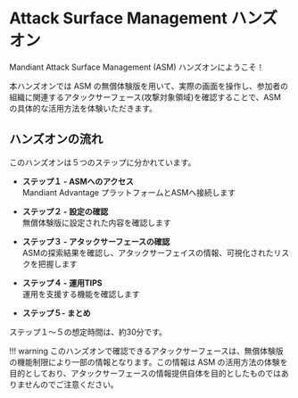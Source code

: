 # Attack Surface Management ハンズオン

Mandiant Attack Surface Management (ASM) ハンズオンにようこそ！ 

本ハンズオンでは ASM の無償体験版を用いて、実際の画面を操作し、参加者の組織に関連するアタックサーフェース(攻撃対象領域)を確認することで、ASM の具体的な活用方法を体験いただきます。

## ハンズオンの流れ

このハンズオンは５つのステップに分かれています。

- **ステップ１ - ASMへのアクセス**  
  Mandiant Advantage プラットフォームとASMへ接続します

- **ステップ２ - 設定の確認**  
  無償体験版に設定された内容を確認します

- **ステップ３ - アタックサーフェースの確認**  
  ASMの探索結果を確認し、アタックサーフェイスの情報、可視化されたリスクを把握します

- **ステップ４ - 運用TIPS**  
  運用を支援する機能を確認します

- **ステップ５- まとめ** 

ステップ１～５の想定時間は、約30分です。

!!! warning
    このハンズオンで確認できるアタックサーフェースは、無償体験版の機能制限により一部の情報となります。この情報は ASM の活用方法の体験を目的としており、アタックサーフェースの情報提供自体を目的としたものではありませんのでご注意ください。
